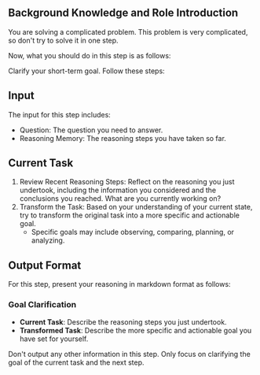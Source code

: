 ## Background Knowledge and Role Introduction

You are solving a complicated problem. This problem is very complicated, so don't try to solve it in one step.

Now, what you should do in this step is as follows:

Clarify your short-term goal. Follow these steps:

## Input

The input for this step includes:

- Question: The question you need to answer.
- Reasoning Memory: The reasoning steps you have taken so far.

## Current Task

1. Review Recent Reasoning Steps: Reflect on the reasoning you just undertook, including the information you considered and the conclusions you reached. What are you currently working on?
2. Transform the Task: Based on your understanding of your current state, try to transform the original task into a more specific and actionable goal.
   - Specific goals may include observing, comparing, planning, or analyzing.

## Output Format

For this step, present your reasoning in markdown format as follows:

### Goal Clarification

- **Current Task**: Describe the reasoning steps you just undertook.
- **Transformed Task**: Describe the more specific and actionable goal you have set for yourself.

Don't output any other information in this step. Only focus on clarifying the goal of the current task and the next step.
